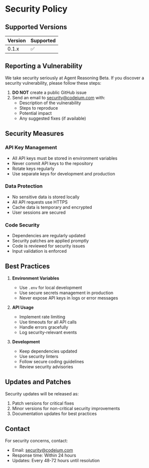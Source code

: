 # Security Policy

## Supported Versions

| Version | Supported          |
| ------- | ------------------ |
| 0.1.x   | :white_check_mark: |

## Reporting a Vulnerability

We take security seriously at Agent Reasoning Beta. If you discover a security vulnerability, please follow these steps:

1. **DO NOT** create a public GitHub issue
2. Send an email to security@codeium.com with:
   - Description of the vulnerability
   - Steps to reproduce
   - Potential impact
   - Any suggested fixes (if available)

## Security Measures

### API Key Management
- All API keys must be stored in environment variables
- Never commit API keys to the repository
- Rotate keys regularly
- Use separate keys for development and production

### Data Protection
- No sensitive data is stored locally
- All API requests use HTTPS
- Cache data is temporary and encrypted
- User sessions are secured

### Code Security
- Dependencies are regularly updated
- Security patches are applied promptly
- Code is reviewed for security issues
- Input validation is enforced

## Best Practices

1. **Environment Variables**
   - Use `.env` for local development
   - Use secure secrets management in production
   - Never expose API keys in logs or error messages

2. **API Usage**
   - Implement rate limiting
   - Use timeouts for all API calls
   - Handle errors gracefully
   - Log security-relevant events

3. **Development**
   - Keep dependencies updated
   - Use security linters
   - Follow secure coding guidelines
   - Review security advisories

## Updates and Patches

Security updates will be released as:
1. Patch versions for critical fixes
2. Minor versions for non-critical security improvements
3. Documentation updates for best practices

## Contact

For security concerns, contact:
- Email: security@codeium.com
- Response time: Within 24 hours
- Updates: Every 48-72 hours until resolution
